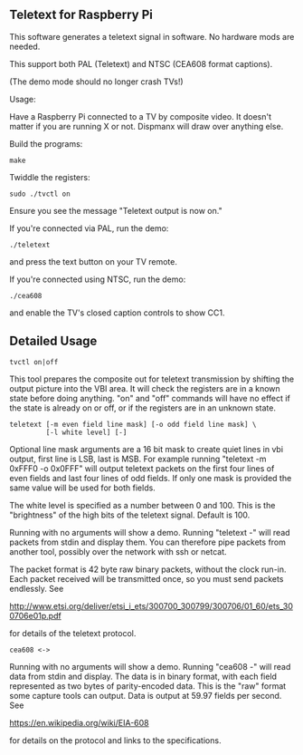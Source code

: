 Teletext for Raspberry Pi
-------------------------

This software generates a teletext signal in software. No hardware
mods are needed.

This support both PAL (Teletext) and NTSC (CEA608 format captions).

(The demo mode should no longer crash TVs!)

Usage:

Have a Raspberry Pi connected to a TV by composite video.
It doesn't matter if you are running X or not. Dispmanx will draw over
anything else.

Build the programs:

    make

Twiddle the registers:

    sudo ./tvctl on

Ensure you see the message "Teletext output is now on."

If you're connected via PAL, run the demo:

    ./teletext

and press the text button on your TV remote.

If you're connected using NTSC, run the demo:

    ./cea608

and enable the TV's closed caption controls to show CC1.

Detailed Usage
--------------

    tvctl on|off

This tool prepares the composite out for teletext transmission by
shifting the output picture into the VBI area. It will check the
registers are in a known state before doing anything. "on" and
"off" commands will have no effect if the state is already on or
off, or if the registers are in an unknown state.

    teletext [-m even field line mask] [-o odd field line mask] \
             [-l white level] [-]

Optional line mask arguments are a 16 bit mask to create quiet lines
in vbi output, first line is LSB, last is MSB. For example running
"teletext -m 0xFFF0 -o 0x0FFF" will output teletext packets on the
first four lines of even fields and last four lines of odd fields.
If only one mask is provided the same value will be used for both
fields.

The white level is specified as a number between 0 and 100. This
is the "brightness" of the high bits of the teletext signal.
Default is 100.

Running with no arguments will show a demo. Running "teletext -"
will read packets from stdin and display them. You can therefore
pipe packets from another tool, possibly over the network with ssh
or netcat.

The packet format is 42 byte raw binary packets, without the clock
run-in. Each packet received will be transmitted once, so you must
send packets endlessly. See

http://www.etsi.org/deliver/etsi_i_ets/300700_300799/300706/01_60/ets_300706e01p.pdf

for details of the teletext protocol.

    cea608 <->

Running with no arguments will show a demo.  Running "cea608 -"
will read data from stdin and display.  The data is in binary format,
with each field represented as two bytes of parity-encoded data.
This is the "raw" format some capture tools can output.  Data is
output at 59.97 fields per second.  See

https://en.wikipedia.org/wiki/EIA-608

for details on the protocol and links to the specifications.
